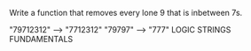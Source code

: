 Write a function that removes every lone 9 that is inbetween 7s.

"79712312" --> "7712312"
"79797"    --> "777"
LOGIC STRINGS FUNDAMENTALS